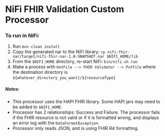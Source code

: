 # NiFi FHIR Validation Custom Processor

### To run in NiFi:

1. Run `mvn clean install`
2. Copy the generated nar to the NiFi library: `cp nifi-fhir-nar/target/nifi-fhir-nar-1.0-SNAPSHOT.nar $NIFI_HOME/lib`
3. From the `$NIFI_HOME` directory, re-start NiFi: `bin/nifi.sh run`
4. Make a process with `GetFile --> FHIR Validator --> PutFile` where the destination directory is `${whatever_directory_you_want}/${resourceType}`

##### Notes:
- This processor uses the HAPI FHIR library. Some HAPI jars may need to be added to `$NIFI_HOME`.
- Processor has 2 relationships: Success and Failure. The processor fails if the FHIR resource is not valid or if it is formatted wrong, and displays an error log with the `DataFormatException`.
- Processor only reads JSON, and is using FHIR R4 formatting.
